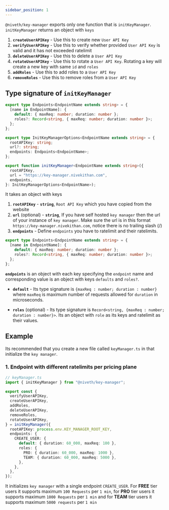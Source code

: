 ```yaml
---
sidebar_position: 1
---
```


`@niveth/key-manager` exports only one function that is `initKeyManager`. `initKeyManager` returns an object with `keys`

1. **`createUserAPIKey`** - Use this to create new `User API Key`
2. **`verifyUserAPIKey`** - Use this to verify whether provided `User API Key` is valid and it has not exceeded ratelimit
3. **`deleteUserAPIKey`** - Use this to delete a `User API Key`
4. **`rotateUserAPIKey`** - Use this to rotate a `User API Key`. Rotating a key will create a new key with same `id` and `roles`
5. **`addRoles`** - Use this to add roles to a `User API Key`
6. **`removeRoles`** - Use this to remove roles from a `User API Key`

## Type signature of `initKeyManager`

```ts
export type Endpoints<EndpointName extends string> = {
  [name in EndpointName]: {
    default: { maxReq: number; duration: number };
    roles?: Record<string, { maxReq: number; duration: number }>;
  };
};

export type InitKeyManagerOptions<EndpointName extends string> = {
  rootAPIKey: string;
  url?: string;
  endpoints: Endpoints<EndpointName>;
};

export function initKeyManager<EndpointName extends string>({
  rootAPIKey,
  url = "https://key-manager.nivekithan.com",
  endpoints,
}: InitKeyManagerOptions<EndpointName>);
```

It takes an object with keys

1. **`rootAPIKey`** - **`string`**, `Root API Key` which you have copied from the website
2. **`url`** (optional) - **`string`**, If you have self hosted `key manager` then the url of your instance of `key manager`. Make sure the url is in this format `https://key-manager.nivekithan.com`, notice there is no trailing slash (/)
3. **`endpoints`** - Define `endpoints` you have to ratelimit and their ratelimits.

```ts
export type Endpoints<EndpointName extends string> = {
  [name in EndpointName]: {
    default: { maxReq: number; duration: number };
    roles?: Record<string, { maxReq: number; duration: number }>;
  };
};
```

**`endpoints`** is an object with each key specifying the `endpoint` name and corresponding value is an object with keys `defaults` and `roles?`.

- **`default`** - Its type signature is `{maxReq : number; duration : number}` where `maxReq` is maximum number of requests allowed for `duration` in microseconds.

- **`roles`** (optional) - Its type signature is `Record<string, {maxReq : number; duration : number}>`. Its an object with `role` as its keys and ratelimit as their values.

## Example

Its recommended that you create a new file called `keyManager.ts` in that initialize the `key manager`.

### 1. Endpoint with different ratelimits per pricing plane

```ts
// keyManager.ts
import { initKeyManager } from "@niveth/key-manager";

export const {
  verifyUserAPIKey,
  createUserAPIKey,
  addRoles,
  deleteUserAPIKey,
  removeRoles,
  rotateUserAPIKey,
} = initKeyManager({
  rootAPIKey: process.env.KEY_MANAGER_ROOT_KEY,
  endpoints: {
    CREATE_USER: {
      default: { duration: 60_000, maxReq: 100 },
      roles: {
        PRO: { duration: 60_000, maxReq: 1000 },
        TEAM: { duration: 60_000, maxReq: 5000 },
      },
    },
  },
});
```

It initializes `key manager` with a single endpoint `CREATE_USER`. For **FREE** tier users it supports maximum `100 Requests` per `1 min`, for **PRO** tier users it supports maximum `1000 Requests` per `1 min` and for **TEAM** tier users it supports maximum `5000 requests` per `1 min`
